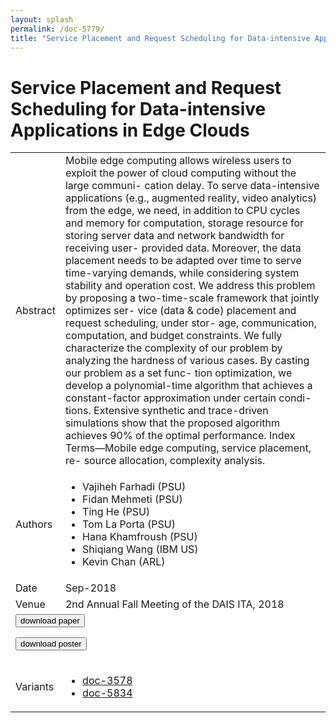 ```yaml
---
layout: splash
permalink: /doc-5779/
title: "Service Placement and Request Scheduling for Data-intensive Applications in Edge Clouds"
---
```


# Service Placement and Request Scheduling for Data-intensive Applications in Edge Clouds

<table>
    <tbody>
    <tr>
        <td>Abstract</td>
        <td>Mobile edge computing allows wireless users to exploit the power of cloud computing without the large communi- cation delay. To serve data-intensive applications (e.g., augmented reality, video analytics) from the edge, we need, in addition to CPU cycles and memory for computation, storage resource for storing server data and network bandwidth for receiving user- provided data. Moreover, the data placement needs to be adapted over time to serve time-varying demands, while considering system stability and operation cost. We address this problem by proposing a two-time-scale framework that jointly optimizes ser- vice (data & code) placement and request scheduling, under stor- age, communication, computation, and budget constraints. We fully characterize the complexity of our problem by analyzing the hardness of various cases. By casting our problem as a set func- tion optimization, we develop a polynomial-time algorithm that achieves a constant-factor approximation under certain condi- tions. Extensive synthetic and trace-driven simulations show that the proposed algorithm achieves 90% of the optimal performance. Index Terms—Mobile edge computing, service placement, re- source allocation, complexity analysis.</td>
    </tr>
    <tr>
        <td>Authors</td>
        <td>
            <ul>
                <li>Vajiheh Farhadi (PSU)</li>
                <li>Fidan Mehmeti (PSU)</li>
                <li>Ting He (PSU)</li>
                <li>Tom La Porta (PSU)</li>
                <li>Hana Khamfroush (PSU)</li>
                <li>Shiqiang Wang (IBM US)</li>
                <li>Kevin Chan (ARL)</li>
            </ul>
        </td>
    </tr>
    <tr>
        <td>Date</td>
        <td>Sep-2018</td>
    </tr>
    <tr>
        <td>Venue</td>
        <td>2nd Annual Fall Meeting of the DAIS ITA, 2018</td>
    </tr>
        <tr>
            <td colspan="2">
                <form method="get" action="https://dais-ita.org/sites/default/files/2526.pdf">
                    <button type="submit">download paper</button>
                </form>
                <form method="get" action="https://dais-ita.org/sites/default/files/2526_poster.pdf">
                    <button type="submit">download poster</button>
                </form>
            </td>
        </tr>
        <tr>
            <td>Variants</td>
            <td>
                <ul>
                    <li><a href="\doc-3578\">doc-3578</a></li>
                    <li><a href="\doc-5834\">doc-5834</a></li>
                </ul>
            </td>
        </tr>
    </tbody>
</table>
